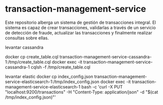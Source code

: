 # transaction-management-service
Este repositorio alberga un sistema de gestión de transacciones integral. El sistema es capaz de crear transacciones, validarlas a través de un servicio de detección de fraude, actualizar las transacciones y finalmente realizar consultas sobre ellas.


levantar cassandra

docker cp create_table.cql transaction-management-service-cassandra-1:/tmp/create_table.cql
docker exec -it transaction-management-service-cassandra-1 cqlsh -f /tmp/create_table.cql

levantar elastic
docker cp index_config.json transaction-management-service-elasticsearch-1:/tmp/index_config.json
docker exec -it transaction-management-service-elasticsearch-1 bash -c 'curl -X PUT "localhost:9200/transactions" -H "Content-Type: application/json" -d "$(cat /tmp/index_config.json)"'